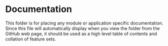 # Documentation
This folder is for placing any module or application specific documentation. Since this
file will automatically display when you view the folder from the GitHub web page,
it should be used as a high level table of contents and collation of feature sets.